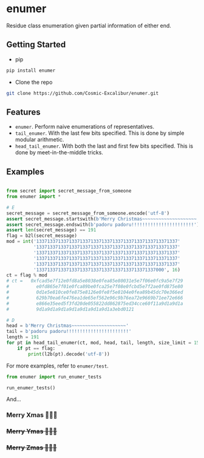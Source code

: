<!--

-------------------------------------------------
@author   : Astrageldon
@contact  : astrageldon@gmail.com
@created  : 2024-12-23 17:33
@modified : 2024-12-24 17:01
-------------------------------------------------

-->



# enumer
Residue class enumeration given partial information of either end.


## Getting Started

* pip
```sh
pip install enumer
```

* Clone the repo
```sh
git clone https://github.com/Cosmic-Excalibur/enumer.git
```


## Features
- `enumer`. Perform naive enumerations of representatives.
- `tail_enumer`. With the last few bits specified. This is done by simple modular arithmetic.
- `head_tail_enumer`. With both the last and first few bits specified. This is done by meet-in-the-middle tricks.

## Examples
```python

from secret import secret_message_from_someone
from enumer import *

# E
secret_message = secret_message_from_someone.encode('utf-8')
assert secret_message.startswith(b'Merry Christmas~~~~~~~~~~~~~~~~~~~~')
assert secret_message.endswith(b'padoru padoru!!!!!!!!!!!!!!!!!!!!!!!')
assert len(secret_message) == 191
flag = b2l(secret_message)
mod = int('1337133713371337133713371337133713371337133713371337'
          '1337133713371337133713371337133713371337133713371337'
          '1337133713371337133713371337133713371337133713371337'
          '1337133713371337133713371337133713371337133713371337'
          '1337133713371337133713371337133713371337133713371337'
          '13371337133713371337133713371337133713371337000', 16)
ct = flag % mod
# ct =   0xfcad5e7f12e0fd8a5e8038e0fea85e80031e5e7f06e0fc9a5e7f29
#          e0fd865e7f01e0fca89be0fca25e7f08e0fcbd5e7f2ae0fd875e80
#          0d1e5e810ce0fe875e8126e0fe8f5e8104e0fea89b45dc70e366ed
#          629b70ea6fe476ea1de65ef562e96c9b76ea72e9669b71ee72e666
#          e866e35eed5f3fd20de055822dd862875ed34cce60f11a9d1a9d1a
#          9d1a9d1a9d1a9d1a9d1a9d1a9d1a3ebd0121

# D
head = b'Merry Christmas~~~~~~~~~~~~~~~~~~~~'
tail = b'padoru padoru!!!!!!!!!!!!!!!!!!!!!!!'
length = 191
for pt in head_tail_enumer(ct, mod, head, tail, length, size_limit = 15000):
    if pt == flag:
        print(l2b(pt).decode('utf-8'))

```

For more examples, refer to `enumer/test`.
```python
from enumer import run_enumer_tests

run_enumer_tests()
```

And...
### Merry Xmas 🎄🧑‍🎄
### ~~Merry Ymas 🎄🧑‍🎄~~
### ~~Merry Zmas 🎄🧑‍🎄~~